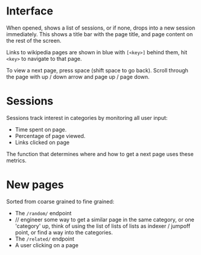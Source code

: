# Interface

When opened, shows a list of sessions, or if none, drops into a new session immediately. This shows a title bar with the page title, and page content on the rest of the screen.

Links to wikipedia pages are shown in blue with `[<key>]` behind them, hit `<key>` to navigate to that page.

To view a next page, press space (shift space to go back). Scroll through the page with up / down arrow and page up / page down.

# Sessions

Sessions track interest in categories by monitoring all user input:

-   Time spent on page.
-   Percentage of page viewed.
-   Links clicked on page

The function that determines where and how to get a next page uses these metrics.

# New pages

Sorted from coarse grained to fine grained:

-   The `/random/` endpoint
-   // engineer some way to get a similar page in the same category, or one 'category' up, think of using the list of lists of lists as indexer / jumpoff point, or find a way into the categories.
-   The `/related/` endpoint
-   A user clicking on a page
